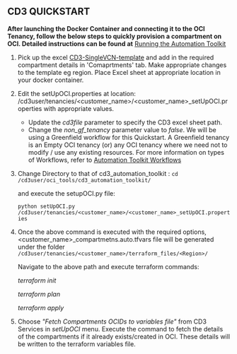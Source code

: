 ## CD3 QUICKSTART

**After launching the Docker Container and connecting it to the OCI Tenancy, follow the below steps to quickly provision a compartment on OCI. Detailed instructions can be found at** [Running the Automation Toolkit](/cd3_automation_toolkit/documentation/user_guide/RunningAutomationToolkit.md) 
1. Pick up the excel [CD3-SingleVCN-template](/cd3_automation_toolkit/example) and add in the required compartment details in 'Comaprtments' tab.
   Make appropriate changes to the template eg region. Place Excel sheet at appropriate location in your docker container.
   
2. Edit the setUpOCI.properties at location: /cd3user/tenancies/<customer_name>/<customer_name>_setUpOCI.properties with appropriate values. 
   - Update the _cd3file_ parameter to specify the CD3 excel sheet path.
   - Change the _non_gf_tenancy_ parameter value to _false_.
   We will be using a Greenfield workflow for this Quickstart. A Greenfield tenancy is an Empty OCI tenancy (or) any OCI tenancy where we need not to modify / use any existing resources. For more information on types of Workflows, refer to [Automation Toolkit Workflows](/cd3_automation_toolkit/documentation/user_guide/Workflows.md)
   
3. Change Directory to that of cd3_automation_toolkit :
    ```cd /cd3user/oci_tools/cd3_automation_toolkit/```
    
   and execute the setupOCI.py file:
   
   ```python setUpOCI.py /cd3user/tenancies/<customer_name>/<customer_name>_setUpOCI.properties```
   
 4. Once the above command is executed with the required options, <customer_name>_compartmetns.auto.tfvars file will be generated under the folder 									
    ```/cd3user/tenancies/<customer_name>/terraform_files/<Region>/```
    
   	Navigate to the above path and execute terraform commands:
   
       _terraform init_
   
       _terraform plan_
     
       _terraform apply_

   
 4. Choose _"Fetch Compartments OCIDs to variables file"_ from CD3 Services in _setUpOCI_ menu. Execute the command to fetch the details of the compartments if it already exists/created in OCI. These details will be written to the terraform variables file.
    

